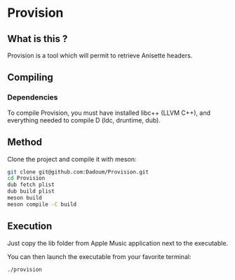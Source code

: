 # Provision

## What is this ?

Provision is a tool which will permit to retrieve Anisette headers.

## Compiling

### Dependencies
To compile Provision, you must have installed libc++ (LLVM C++), and everything needed to compile D (ldc, druntime, dub).

## Method

Clone the project and compile it with meson:

```bash
git clone git@github.com:Dadoum/Provision.git
cd Provision
dub fetch plist
dub build plist
meson build
meson compile -C build
```

## Execution

Just copy the lib folder from Apple Music application next to the executable.

You can then launch the executable from your favorite terminal:

```bash
./provision
```
